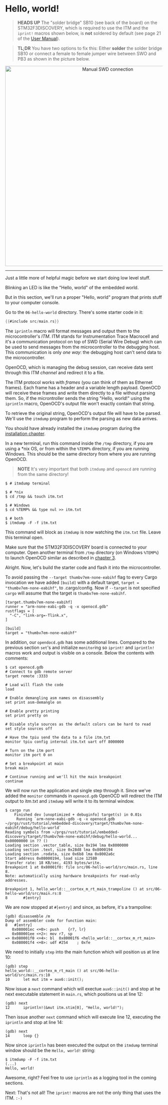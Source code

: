 # Hello, world!

> **HEADS UP** The "solder bridge" SB10 (see back of the board) on the STM32F3DISCOVERY, which is
> required to use the ITM and the `iprint!` macros shown below, is **not** soldered by default
> (see page 21 of the [User Manual][]).

> **TL;DR** You have two options to fix this: Either **solder** the solder bridge SB10 or connect a
> female to female jumper wire between SWO and PB3 as shown in the picture below.

[User Manual]: http://www.st.com/resource/en/user_manual/dm00063382.pdf

<p align="center">
<img height=640 title="Manual SWD connection" src="../assets/f3-swd.png">
</p>

---

Just a little more of helpful magic before we start doing low level stuff.

Blinking an LED is like the "Hello, world" of the embedded world.

But in this section, we'll run a proper "Hello, world" program that prints stuff to your computer
console.

Go to the `06-hello-world` directory. There's some starter code in it:

``` rust
{{#include src/main.rs}}
```

The `iprintln` macro will format messages and output them to the microcontroller's *ITM*. ITM stands
for Instrumentation Trace Macrocell and it's a communication protocol on top of SWD (Serial Wire
Debug) which can be used to send messages from the microcontroller to the debugging host. This
communication is only *one way*: the debugging host can't send data to the microcontroller.

OpenOCD, which is managing the debug session, can receive data sent through this ITM *channel* and
redirect it to a file.

The ITM protocol works with *frames* (you can think of them as Ethernet frames). Each frame has a
header and a variable length payload. OpenOCD will receive these frames and write them directly to a
file without parsing them. So, if the microntroller sends the string "Hello, world!" using the
`iprintln` macro, OpenOCD's output file won't exactly contain that string.

To retrieve the original string, OpenOCD's output file will have to be parsed. We'll use the
`itmdump` program to perform the parsing as new data arrives.

You should have already installed the `itmdump` program during the [installation chapter].

[installation chapter]: ../03-setup/index.html#itmdump

In a new terminal, run this command inside the `/tmp` directory, if you are using a \*nix OS, or from
within the `%TEMP%` directory, if you are running Windows. This should be the same directory from
where you are running OpenOCD.

> **NOTE** It's very important that both `itmdump` and `openocd` are running
from the same directory!

``` console
$ # itmdump terminal

$ # *nix
$ cd /tmp && touch itm.txt

$ # Windows
$ cd %TEMP% && type nul >> itm.txt

$ # both
$ itmdump -F -f itm.txt
```

This command will block as `itmdump` is now watching the `itm.txt` file. Leave this terminal open.

Make sure that the STM32F3DISCOVERY board is connected to your computer. Open another terminal
from `/tmp` directory (on Windows `%TEMP%`) to launch OpenOCD similar as described in [chapter 3].

[chapter 3]: ../03-setup/verify.html#first-openocd-connection

Alright. Now, let's build the starter code and flash it into the microcontroller.

To avoid passing the `--target thumbv7em-none-eabihf` flag to every Cargo invocation we
have added `[build]` with a default target, `target = "thumbv7em-none-eabihf"`, to .cargo/config.
Now if `--target` is not specified `cargo` will assume that the target is `thumbv7em-none-eabihf`.

```
[target.thumbv7em-none-eabihf]
runner = "arm-none-eabi-gdb -q -x openocd.gdb"
rustflags = [
  "-C", "link-arg=-Tlink.x",
]

[build]
target = "thumbv7em-none-eabihf"
```

In addition, our `opendocd.gdb` has some additional lines. Compared to the previous
section `set`'s and initialize `monitor`ing so `iprint!` and `iprintln!`
macros work and output is visible on a console. Below the contents with comments:

``` console
$ cat openocd.gdb
# Connect to gdb remote server
target remote :3333

# Load will flash the code
load

# Enable demangling asm names on disassembly
set print asm-demangle on

# Enable pretty printing
set print pretty on

# Disable style sources as the default colors can be hard to read
set style sources off

# Have the tpiu send the data to a file itm.txt
monitor tpiu config internal itm.txt uart off 8000000

# Turn on the itm port
monitor itm port 0 on

# Set a breakpoint at main
break main

# Continue running and we'll hit the main breakpoint
continue
```

We will now run the application and single step through it. Since we've added
the `monitor` commands in `openocd.gdb` OpenOCD will redirect the ITM output to
itm.txt and `itmdump` will write it to its terminal window.

``` console
$ cargo run
    Finished dev [unoptimized + debuginfo] target(s) in 0.01s
     Running `arm-none-eabi-gdb -q -x openocd.gdb ~/prgs/rust/tutorial/embedded-discovery/target/thumbv7em-none-eabihf/debug/hello-world`
Reading symbols from ~/prgs/rust/tutorial/embedded-discovery/target/thumbv7em-none-eabihf/debug/hello-world...
0x00000000 in ?? ()
Loading section .vector_table, size 0x194 lma 0x8000000
Loading section .text, size 0x28d8 lma 0x8000194
Loading section .rodata, size 0x6b8 lma 0x8002a6c
Start address 0x08000194, load size 12580
Transfer rate: 18 KB/sec, 4193 bytes/write.
Breakpoint 1 at 0x80001f0: file src/06-hello-world/src/main.rs, line 8.
Note: automatically using hardware breakpoints for read-only addresses.

Breakpoint 1, hello_world::__cortex_m_rt_main_trampoline () at src/06-hello-world/src/main.rs:8
8       #[entry]
```

We are now stopped at `#[entry]` and since, as before, it's a trampoline:

``` console
(gdb) disassemble /m
Dump of assembler code for function main:
8	#[entry]
   0x080001ec <+0>:	push	{r7, lr}
   0x080001ee <+2>:	mov	r7, sp
=> 0x080001f0 <+4>:	bl	0x80001f6 <hello_world::__cortex_m_rt_main>
   0x080001f4 <+8>:	udf	#254	; 0xfe
```

We need to initially `step` into the main function which will position us at line 10:

``` text
(gdb) step
hello_world::__cortex_m_rt_main () at src/06-hello-world/src/main.rs:10
10	    let mut itm = aux6::init();
```

Now issue a `next` command which will exectue `aux6::init()` and
stop at he next executable statement in `main.rs`, which
positions us at line 12:

``` text
(gdb) next
12	    iprintln!(&mut itm.stim[0], "Hello, world!");
```

Then issue another `next` command which will execute
line 12, executing the `iprintln` and stop at line 14:

``` text
(gdb) next
14	    loop {}
```

Now since `iprintln` has been executed the output on the `itmdump`
terminal window should be the `Hello, world!` string:

``` console
$ itmdump -F -f itm.txt
(...)
Hello, world!
```

Awesome, right? Feel free to use `iprintln` as a logging tool in the coming sections.

Next: That's not all! The `iprint!` macros are not the only thing that uses the ITM. `:-)`
